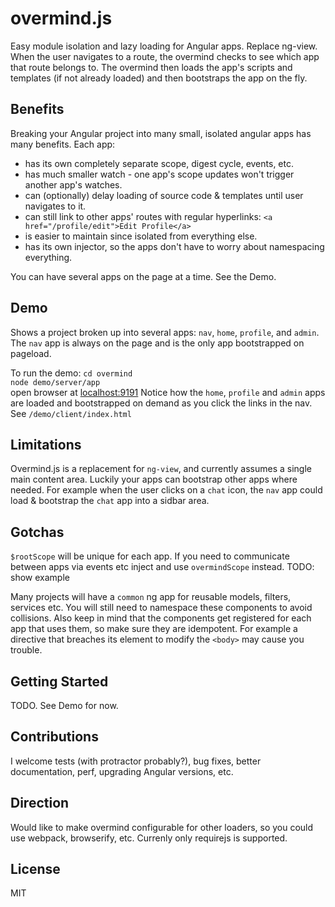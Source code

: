 # overmind.js
Easy module isolation and lazy loading for Angular apps. Replace ng-view. 
When the user navigates to a route, the overmind checks to see which app that route belongs to.
The overmind then loads the app's scripts and templates (if not already loaded) and then bootstraps the app on the fly.

## Benefits
Breaking your Angular project into many small, isolated angular apps has many benefits. Each app:
- has its own completely separate scope, digest cycle, events, etc.
- has much smaller watch - one app's scope updates won't trigger another app's watches.
- can (optionally) delay loading of source code & templates until user navigates to it.
- can still link to other apps' routes with regular hyperlinks: `<a href="/profile/edit">Edit Profile</a>`
- is easier to maintain since isolated from everything else.
- has its own injector, so the apps don't have to worry about namespacing everything.

You can have several apps on the page at a time. See the Demo.

## Demo
Shows a project broken up into several apps: `nav`, `home`, `profile`, and `admin`.
The `nav` app is always on the page and is the only app bootstrapped on pageload. 

To run the demo:
`cd overmind`  
`node demo/server/app`  
open browser at [localhost:9191](http://localhost:9191)
Notice how the `home`, `profile` and `admin` apps are loaded and bootstrapped on demand as
you click the links in the nav.
See `/demo/client/index.html`

## Limitations
Overmind.js is a replacement for `ng-view`, and currently assumes a single main content area. Luckily 
your apps can bootstrap other apps where needed. For example when the user clicks on a `chat` icon,
the `nav` app could load & bootstrap the `chat` app into a sidbar area.

## Gotchas
`$rootScope` will be unique for each app. If you need to communicate between apps
via events etc inject and use `overmindScope` instead. TODO: show example

Many projects will have a `common` ng app for reusable models, filters, services etc.
You will still need to namespace these components to avoid collisions.
Also keep in mind that the components get registered for each app that uses them, so 
make sure they are idempotent. For example a directive that breaches its element to 
modify the `<body>` may cause you trouble.

## Getting Started
TODO. See Demo for now. 

## Contributions
I welcome tests (with protractor probably?), bug fixes, better documentation, perf, upgrading Angular versions, etc.

## Direction
Would like to make overmind configurable for other loaders, so you could use webpack, browserify, etc. Currenly only requirejs is supported.

## License
MIT